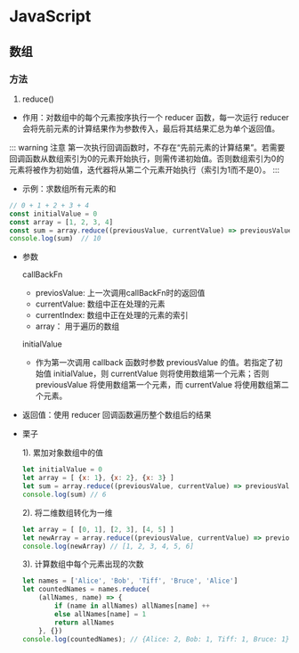 # JavaScript

## 数组

### 方法

1. reduce()

- 作用：对数组中的每个元素按序执行一个 reducer 函数，每一次运行 reducer 会将先前元素的计算结果作为参数传入，最后将其结果汇总为单个返回值。

::: warning 注意
   第一次执行回调函数时，不存在“先前元素的计算结果”。若需要回调函数从数组索引为0的元素开始执行，则需传递初始值。否则数组索引为0的元素将被作为初始值，迭代器将从第二个元素开始执行（索引为1而不是0）。
:::

- 示例：求数组所有元素的和

```js
// 0 + 1 + 2 + 3 + 4
const initialValue = 0
const array = [1, 2, 3, 4]
const sum = array.reduce((previousValue, currentValue) => previousValue + currentValue, initialValue)
console.log(sum)  // 10
```

- 参数

    callBackFn

    - previosValue: 上一次调用callBackFn时的返回值
    - currentValue: 数组中正在处理的元素
    - currentIndex: 数组中正在处理的元素的索引
    - array： 用于遍历的数组

    initialValue
    
    - 作为第一次调用 callback 函数时参数 previousValue 的值。若指定了初始值 initialValue，则 currentValue 则将使用数组第一个元素；否则 previousValue 将使用数组第一个元素，而 currentValue 将使用数组第二个元素。

- 返回值：使用 reducer 回调函数遍历整个数组后的结果


- 栗子

    1). 累加对象数组中的值

    ```js
    let initialValue = 0
    let array = [ {x: 1}, {x: 2}, {x: 3} ]
    let sum = array.reduce((previousValue, currentValue) => previousValue + currentValue.x, initialValue)
    console.log(sum) // 6
    ```

    2). 将二维数组转化为一维
    ```js
    let array = [ [0, 1], [2, 3], [4, 5] ]
    let newArray = array.reduce((previousValue, currentValue) => previousValue.concat(currentValue), [])
    console.log(newArray) // [1, 2, 3, 4, 5, 6]
    ```

    3). 计算数组中每个元素出现的次数
    ```js
    let names = ['Alice', 'Bob', 'Tiff', 'Bruce', 'Alice']
    let countedNames = names.reduce(
        (allNames, name) => {
            if (name in allNames) allNames[name] ++ 
            else allNames[name] = 1
            return allNames
        }, {})
    console.log(countedNames); // {Alice: 2, Bob: 1, Tiff: 1, Bruce: 1}
    ```

